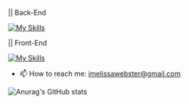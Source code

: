 ### 

|| Back-End <p></p>
[![My Skills](https://skills.thijs.gg/icons?i=python,django,fastapi,postgresql,sqlite)](https://skills.thijs.gg) <br>

|| Front-End <p></p>
[![My Skills](https://skills.thijs.gg/icons?i=javascript,bootstrap,css,html)](https://skills.thijs.gg) <br>

- 📫 How to reach me: imelissawebster@gmail.com

![Anurag's GitHub stats](https://github-readme-stats.vercel.app/api?username=melissawebster&show_icons=true&theme=prussian)<p></p>


